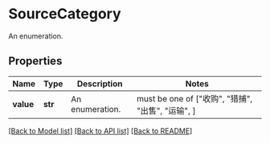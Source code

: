 # SourceCategory

An enumeration.

## Properties
Name | Type | Description | Notes
------------ | ------------- | ------------- | -------------
**value** | **str** | An enumeration. |  must be one of ["收购", "猎捕", "出售", "运输", ]

[[Back to Model list]](../README.md#documentation-for-models) [[Back to API list]](../README.md#documentation-for-api-endpoints) [[Back to README]](../README.md)


